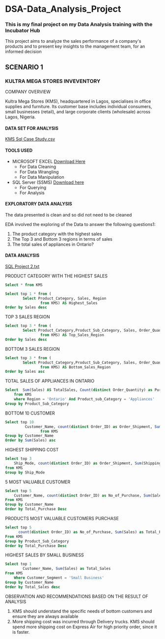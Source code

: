 # DSA-Data_Analysis_Project
### This is my final project on my Data Analysis training with the Incubator Hub
This project aims to analyze the sales performance of a company's products and to present key insights to the management team, for an informed decision
## SCENARIO 1 
### KULTRA MEGA STORES INVEVENTORY
COMPANY OVERVIEW

Kultra Mega Stores (KMS), headquartered in Lagos, specialises in office supplies and 
furniture. Its customer base includes individual consumers, small businesses (retail), and 
large corporate clients (wholesale) across Lagos, Nigeria. 

#### DATA SET FOR ANALYSIS

[KMS Sql Case Study.csv](https://github.com/user-attachments/files/21130675/KMS.Sql.Case.Study.csv)

#### TOOLS USED

- MICROSOFT EXCEL [Download Here](https://www.microsoft.com/en-us/microsoft-365/excel)
	- For Data Cleaning
   	- For Data Wrangling
   	- For Data Manipulation
- SQL Server (SSMS) [Download here](https://www.microsoft.com/sql-server/sql-server-downloads)
	- For Querying
   	- For Analysis

#### EXPLORATORY DATA ANALYSIS
The data presented is clean and so did not need to be cleaned

EDA involved the exploring of the Data to answer the following questions1:
1. The product category with the highest sales 
2. The Top 3 and Bottom 3 regions in terms of sales 
3. The total sales of appliances in Ontario?

#### DATA ANALYSIS
[SQL Project 2.txt](https://github.com/user-attachments/files/21130766/SQL.Project.2.txt)

PRODUCT CATEGORY WITH THE HIGHEST SALES
``` SQL
Select * from KMS

Select top 1 * from (
		Select Product_Category, Sales, Region
				from KMS) AS Highest_Sales
Order by Sales desc
```

TOP 3 SALES REGION
``` SQL
Select top 3 * from (
		Select Product_Category,Product_Sub_Category, Sales, Order_Quantity, Region
				from KMS) AS Top_Sales_Region
Order by Sales desc
```

BOTTOM 3 SALES REGION
```SQL
Select top 3 * from (
		Select Product_Category,Product_Sub_Category, Sales, Order_Quantity, Region
				from KMS) AS Bottom_Sales_Region
Order by Sales asc
```

TOTAL SALES OF APPLIANCES IN ONTARIO
```SQL
Select  Sum(Sales) AS TotalSales, Count(distinct Order_Quantity) as Purchase_Amount, Product_Sub_Category
	from KMS
	where Region = 'Ontario' And Product_sub_Category = 'Appliances'
Group by Product_Sub_Category 
```

BOTTOM 10 CUSTOMER
``` SQL
Select top 10 
		 Customer_Name, count(distinct Order_ID) as Order_Shipment, Sum(Sales) as Total_Purchase
				from KMS
Group by Customer_Name
Order by Sum(Sales) asc
```

HIGHEST SHIPPING COST
```SQL
Select top 3
	Ship_Mode, count(distinct Order_ID) as Order_Shipment, Sum(Shipping_Cost) as Total_Cost
from KMS
Group by Ship_Mode
```

5 MOST VALUABLE CUSTOMER
``` SQL
Select top 5
	Customer_Name, count(distinct Order_ID) as No_of_Purchase, Sum(Sales) as Total_Purchase
From KMS
Group by Customer_Name
Order by Total_Purchase Desc

```

PRODUCTS MOST VALUABLE CUSTOMERS PURCHASE
``` SQL
Select top 5
	  count(distinct Order_ID) as No_of_Purchase, Sum(Sales) as Total_Purchase, Product_Sub_Category
From KMS
Group by Product_Sub_Category
Order by Total_Purchase Desc
```

HIGHEST SALES BY SMALL BUSINESS
``` SQL
Select top 1
		Customer_Name, Sum(Sales) as Total_Sales
From KMS
	Where Customer_Segment = 'Small Business'
Group by Customer_Name
Order by Total_Sales desc
```

OBSERVATION AND RECOMMENDATIONS BASED ON THE RESULT OF ANALYSIS
1. KMS should understand the specific needs of bottom customers and ensure they are always available
2. More shipping cost was incurred through Delivery trucks. KMS should spend more shipping cost on Express Air for high priority order, since it is faster.
